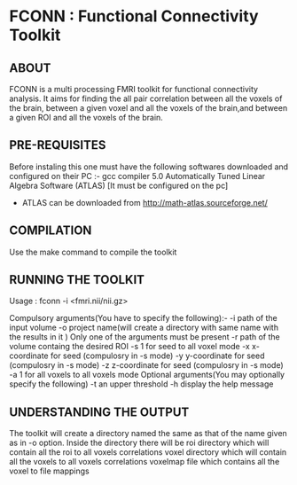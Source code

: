 # FCONN : Functional Connectivity Toolkit

## ABOUT
FCONN is a multi processing FMRI toolkit for functional connectivity analysis. It aims for finding the all pair correlation 
between all the voxels of the brain,
between a given voxel and all the voxels of the brain,and
between a given ROI and all the voxels of the brain.

## PRE-REQUISITES
Before instaling this one must have the following softwares downloaded and configured on their PC :-
gcc compiler 5.0
Automatically Tuned Linear Algebra Software (ATLAS) [It must be configured on the pc]

* ATLAS can be downloaded from http://math-atlas.sourceforge.net/

## COMPILATION
Use the make command to compile the toolkit

## RUNNING THE TOOLKIT 

Usage : fconn -i <fmri.nii/nii.gz> 
  
Compulsory arguments(You have to specify the following):-
	 -i	path of the input volume
	 -o	project name(will create a directory with same name with the results in it )
Only one of the arguments must be present
  	 -r 	path of the volume containg the desired ROI
	-s 1	for seed to all voxel mode
		 -x 	x-coordinate for seed (compulosry in -s mode)
		 -y	y-coordinate for seed (compulosry in -s mode)
		 -z	z-coordinate for seed (compulosry in -s mode)
	-a 1	for all voxels to all voxels mode
Optional arguments(You may optionally specify the following)
	-t 	an upper threshold
	-h	display the help message

## UNDERSTANDING THE OUTPUT
The toolkit will create a directory named the same as that of the name given as in -o option. Inside the directory there will be 
roi directory 		which will contain all the roi to all voxels correlations
voxel directory		which will contain all the voxels to all voxels correlations
voxelmap file		which contains all the voxel to file mappings





